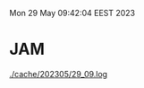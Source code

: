 Mon 29 May 09:42:04 EEST 2023
# JAM
<a href='./cache/202305/29_09.log'>./cache/202305/29_09.log</a>
